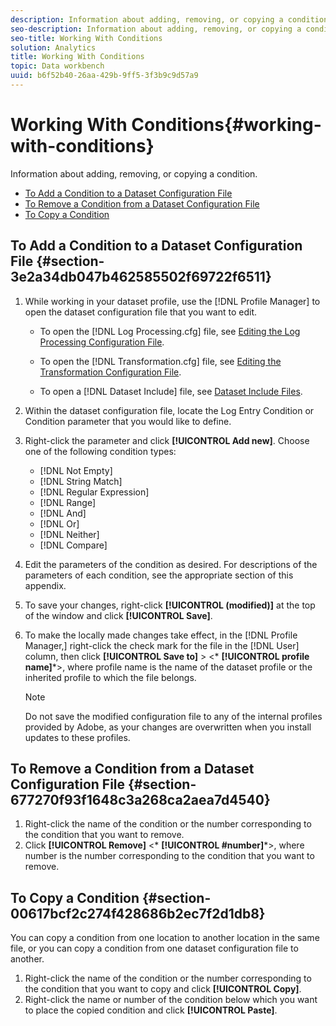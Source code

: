 ```yaml
---
description: Information about adding, removing, or copying a condition.
seo-description: Information about adding, removing, or copying a condition.
seo-title: Working With Conditions
solution: Analytics
title: Working With Conditions
topic: Data workbench
uuid: b6f52b40-26aa-429b-9ff5-3f3b9c9d57a9
---
```


# Working With Conditions{#working-with-conditions}

Information about adding, removing, or copying a condition.

* [To Add a Condition to a Dataset Configuration File](../../../home/c-dataset-const-proc/c-conditions/c-work-cond.md#section-3e2a34db047b462585502f69722f6511) 
* [To Remove a Condition from a Dataset Configuration File](../../../home/c-dataset-const-proc/c-conditions/c-work-cond.md#section-677270f93f1648c3a268ca2aea7d4540) 
* [To Copy a Condition](../../../home/c-dataset-const-proc/c-conditions/c-work-cond.md#section-00617bcf2c274f428686b2ec7f2d1db8)

## To Add a Condition to a Dataset Configuration File {#section-3e2a34db047b462585502f69722f6511}

1. While working in your dataset profile, use the [!DNL Profile Manager] to open the dataset configuration file that you want to edit.

    * To open the [!DNL Log Processing.cfg] file, see [Editing the Log Processing Configuration File](../../../home/c-dataset-const-proc/c-log-proc-config-file/t-edit-log-proc-config-file.md#task-6a2fa1b735cb4eefad730f0a3a7858e5). 
    
    * To open the [!DNL Transformation.cfg] file, see [Editing the Transformation Configuration File](../../../home/c-dataset-const-proc/c-trans-config-file/t-edit-trans-config-file.md#task-cfef4142c1bf4437a669d1fdc75cabbc). 
    
    * To open a [!DNL Dataset Include] file, see [Dataset Include Files](../../../home/c-dataset-const-proc/c-dataset-inc-files/c-dataset-inc-files.md#concept-a9b6a30edfc942b0b2a2888a0a8989df).

1. Within the dataset configuration file, locate the Log Entry Condition or Condition parameter that you would like to define. 
1. Right-click the parameter and click **[!UICONTROL Add new]**. Choose one of the following condition types:

    * [!DNL Not Empty] 
    * [!DNL String Match] 
    * [!DNL Regular Expression] 
    * [!DNL Range] 
    * [!DNL And] 
    * [!DNL Or] 
    * [!DNL Neither] 
    * [!DNL Compare]

1. Edit the parameters of the condition as desired. For descriptions of the parameters of each condition, see the appropriate section of this appendix. 
1. To save your changes, right-click **[!UICONTROL (modified)]** at the top of the window and click **[!UICONTROL Save]**. 

1. To make the locally made changes take effect, in the [!DNL Profile Manager,] right-click the check mark for the file in the [!DNL User] column, then click **[!UICONTROL Save to]** > <* **[!UICONTROL profile name]***>, where profile name is the name of the dataset profile or the inherited profile to which the file belongs.

   >[!NOTE]
   >
   >Do not save the modified configuration file to any of the internal profiles provided by Adobe, as your changes are overwritten when you install updates to these profiles.

## To Remove a Condition from a Dataset Configuration File {#section-677270f93f1648c3a268ca2aea7d4540}

1. Right-click the name of the condition or the number corresponding to the condition that you want to remove. 
1. Click **[!UICONTROL Remove]** <* **[!UICONTROL #number]***>, where number is the number corresponding to the condition that you want to remove.

## To Copy a Condition {#section-00617bcf2c274f428686b2ec7f2d1db8}

You can copy a condition from one location to another location in the same file, or you can copy a condition from one dataset configuration file to another.

1. Right-click the name of the condition or the number corresponding to the condition that you want to copy and click **[!UICONTROL Copy]**. 
1. Right-click the name or number of the condition below which you want to place the copied condition and click **[!UICONTROL Paste]**.

